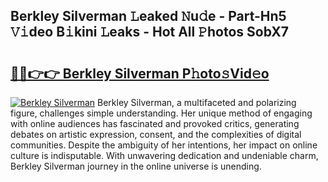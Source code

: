 ## Berkley Silverman 𝙻eaked 𝙽u𝚍e - Part-Hn5 𝚅𝚒deo B𝚒kini 𝙻eaks - Hot All 𝙿hotos SobX7

# <h2><a href="http://ld6s0a.urlbe.top/?page=Berkley+Silverman">🔗🔗👉👉 Berkley Silverman P𝚑oto𝚜Vid𝚎o</a></h2>

[![Berkley Silverman](https://i.imgur.com/eBuTRDB.gif)](http://ld6s0a.urlbe.top/?page=Berkley+Silverman)
Berkley Silverman, a multifaceted and polarizing figure, challenges simple understanding. Her unique method of engaging with online audiences has fascinated and provoked critics, generating debates on artistic expression, consent, and the complexities of digital communities. Despite the ambiguity of her intentions, her impact on online culture is indisputable. With unwavering dedication and undeniable charm, Berkley Silverman journey in the online universe is unending.
